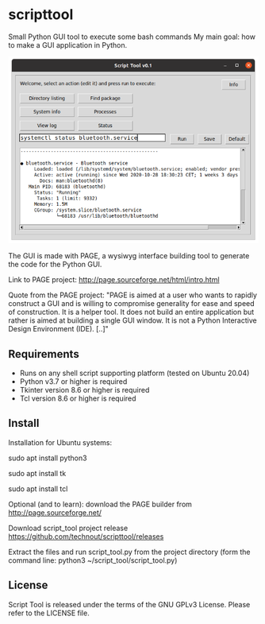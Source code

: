 # scripttool
Small Python GUI tool to execute some bash commands
My main goal: how to make a GUI application in Python.

![Screenshot](https://github.com/technout/scripttool/blob/main/script_tool_screen2.png)

The GUI is made with PAGE, a wysiwyg interface building tool to generate the code for the Python GUI.

Link to PAGE project: <http://page.sourceforge.net/html/intro.html>

Quote from the PAGE project: "PAGE is aimed at a user who wants to rapidly construct a GUI and is willing to compromise generality for ease and speed of construction. It is a helper tool. It does not build an entire application but rather is aimed at building a single GUI window. It is not a Python Interactive Design Environment (IDE). [..]"

Requirements
------------
- Runs on any shell script supporting platform (tested on Ubuntu 20.04)
- Python v3.7 or higher is required
- Tkinter version 8.6 or higher is required
- Tcl version 8.6 or higher is required

Install
-------
Installation for Ubuntu systems:

sudo apt install python3

sudo apt install tk

sudo apt install tcl

Optional (and to learn): download the PAGE builder from <http://page.sourceforge.net/>

Download script_tool project release <https://github.com/technout/scripttool/releases>

Extract the files and run script_tool.py from the project directory (form the command line: python3 ~/script_tool/script_tool.py)

License
-------
Script Tool is released under the terms of the GNU GPLv3 License. Please refer to the LICENSE file.
